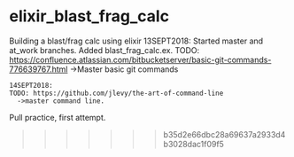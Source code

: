 # elixir_blast_frag_calc
Building a blast/frag calc using elixir
13SEPT2018:
   Started master and at_work branches.
   Added blast_frag_calc.ex. 
   TODO: https://confluence.atlassian.com/bitbucketserver/basic-git-commands-776639767.html
    ->Master basic git commands

    14SEPT2018:
    TODO: https://github.com/jlevy/the-art-of-command-line
      ->master command line.
   Pull practice, first attempt.
>>>>>>> b35d2e66dbc28a69637a2933d4b3028dac1f09f5
